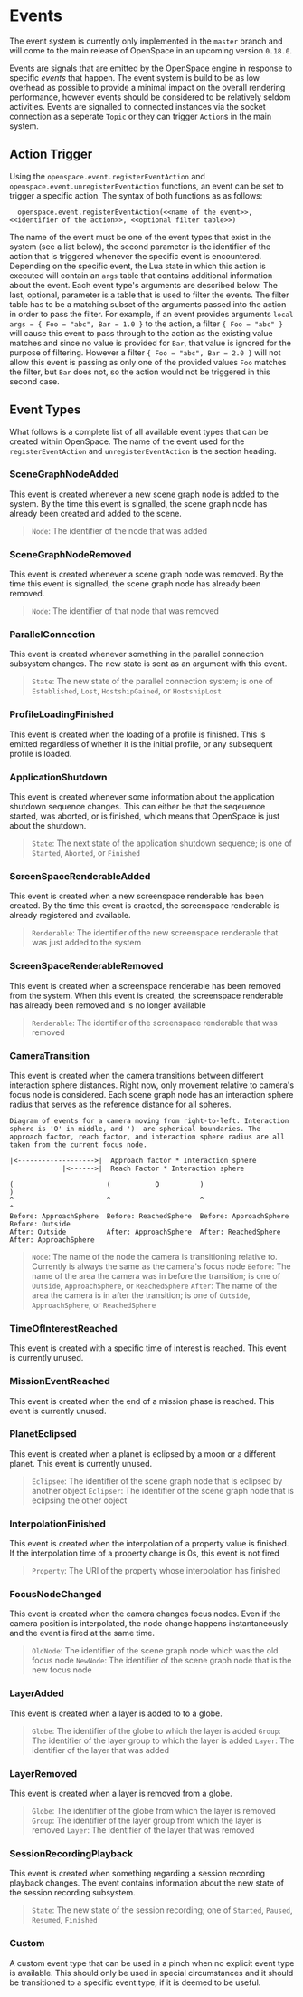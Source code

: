# Events
The event system is currently only implemented in the `master` branch and will come to the main release of OpenSpace in an upcoming version `0.18.0`.

Events are signals that are emitted by the OpenSpace engine in response to specific _events_ that happen.  The event system is build to be as low overhead as possible to provide a minimal impact on the overall rendering performance, however events should be considered to be relatively seldom activities.  Events are signalled to connected instances via the socket connection as a seperate `Topic` or they can trigger `Action`s in the main system.

## Action Trigger
Using the `openspace.event.registerEventAction` and `openspace.event.unregisterEventAction` functions, an event can be set to trigger a specific action.  The syntax of both functions as as follows:
```
  openspace.event.registerEventAction(<<name of the event>>, <<identifier of the action>>, <<optional filter table>>)
```
The name of the event must be one of the event types that exist in the system (see a list below), the second parameter is the identifier of the action that is triggered whenever the specific event is encountered.  Depending on the specific event, the Lua state in which this action is executed will contain an `args` table that contains additional information about the event.  Each event type's arguments are described below.  The last, optional, parameter is a table that is used to filter the events.  The filter table has to be a matching subset of the arguments passed into the action in order to pass the filter.  For example, if an event provides arguments `local args = { Foo = "abc", Bar = 1.0 }` to the action, a filter `{ Foo = "abc" }` will cause this event to pass through to the action as the existing value matches and since no value is provided for `Bar`, that value is ignored for the purpose of filtering.  However a filter `{ Foo = "abc", Bar = 2.0 }` will not allow this event is passing as only one of the provided values `Foo` matches the filter, but `Bar` does not, so the action would not be triggered in this second case.

## Event Types
What follows is a complete list of all available event types that can be created within OpenSpace.  The name of the event used for the `registerEventAction` and `unregisterEventAction` is the section heading.

### SceneGraphNodeAdded
This event is created whenever a new scene graph node is added to the system.  By the time this event is signalled, the scene graph node has already been created and added to the scene.

> `Node`: The identifier of the node that was added

### SceneGraphNodeRemoved
This event is created whenever a scene graph node was removed.  By the time this event is signalled, the scene graph node has already been removed.

> `Node`: The identifier of that node that was removed

### ParallelConnection
This event is created whenever something in the parallel connection subsystem changes.  The new state is sent as an argument with this event.

> `State`: The new state of the parallel connection system;  is one of `Established`, `Lost`, `HostshipGained`, or `HostshipLost`

### ProfileLoadingFinished
This event is created when the loading of a profile is finished. This is emitted regardless of whether it is the initial profile, or any subsequent profile is loaded.

### ApplicationShutdown
This event is created whenever some information about the application shutdown sequence changes.  This can either be that the seqeuence started, was aborted, or is finished, which means that OpenSpace is just about the shutdown.

> `State`: The next state of the application shutdown sequence;  is one of `Started`, `Aborted`,  or `Finished`

### ScreenSpaceRenderableAdded
This event is created when a new screenspace renderable has been created.  By the time this event is craeted, the screenspace renderable is already registered and available.

> `Renderable`: The identifier of the new screenspace renderable that was just added to the system

### ScreenSpaceRenderableRemoved
This event is created when a screenspace renderable has been removed from the system.  When this event is created, the screenspace renderable has already been removed and is no longer available

> `Renderable`: The identifier of the screenspace renderable that was removed

### CameraTransition
This event is created when the camera transitions between different interaction sphere distances.  Right now, only movement relative to camera's focus node is considered.  Each scene graph node has an interaction sphere radius that serves as the reference distance for all spheres.
```
Diagram of events for a camera moving from right-to-left. Interaction sphere is 'O' in middle, and ')' are spherical boundaries. The approach factor, reach factor, and interaction sphere radius are all taken from the current focus node.

|<------------------->|  Approach factor * Interaction sphere
             |<------>|  Reach Factor * Interaction sphere
      
(                       (           O          )                       )
^                       ^                      ^                       ^
Before: ApproachSphere  Before: ReachedSphere  Before: ApproachSphere  Before: Outside
After: Outside          After: ApproachSphere  After: ReachedSphere    After: ApproachSphere
```

> `Node`:  The name of the node the camera is transitioning relative to.  Currently is always the same as the camera's focus node
> `Before`:  The name of the area the camera was in before the transition;  is one of `Outside`, `ApproachSphere`, or `ReachedSphere`
> `After`: The name of the area the camera is in after the transition;  is one of `Outside`, `ApproachSphere`, or `ReachedSphere`

### TimeOfInterestReached
This event is created with a specific time of interest is reached.  This event is currently unused.

### MissionEventReached
This event is created when the end of a mission phase is reached.  This event is currently unused.

### PlanetEclipsed
This event is created when a planet is eclipsed by a moon or a different planet.  This event is currently unused.

> `Eclipsee`:  The identifier of the scene graph node that is eclipsed by another object
> `Eclipser`:  The identifier of the scene graph node that is eclipsing the other object

### InterpolationFinished
This event is created when the interpolation of a property value is finished.  If the interpolation time of a property change is 0s, this event is not fired

> `Property`:  The URI of the property whose interpolation has finished

### FocusNodeChanged
This event is created when the camera changes focus nodes.  Even if the camera position is interpolated, the node change happens instantaneously and the event is fired at the same time.

> `OldNode`:  The identifier of the scene graph node which was the old focus node
> `NewNode`:  The identifier of the scene graph node that is the new focus node

### LayerAdded
This event is created when a layer is added to to a globe.

> `Globe`:  The identifier of the globe to which the layer is added
> `Group`:  The identifier of the layer group to which the layer is added
> `Layer`:  The identifier of the layer that was added

### LayerRemoved
This event is created when a layer is removed from a globe.

> `Globe`:  The identifier of the globe from which the layer is removed
> `Group`:  The identifier of the layer group from which the layer is removed
> `Layer`:  The identifier of the layer that was removed

### SessionRecordingPlayback
This event is created when something regarding a session recording playback changes.  The event contains information about the new state of the session recording subsystem.

> `State`:  The new state of the session recording;  one of `Started`, `Paused`, `Resumed`, `Finished`

### Custom
A custom event type that can be used in a pinch when no explicit event type is available.  This should only be used in special circumstances and it should be transitioned to a specific event type, if it is deemed to be useful.
